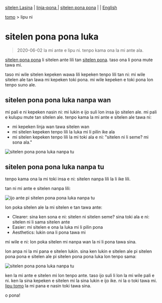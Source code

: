 [sitelen Lasina](https://joelthomastr.github.io/tokipona/sitelen-pona-pona-luka_si) | [<span class="lp">linja-pona </span>](https://joelthomastr.github.io/tokipona/sitelen-pona-pona-luka_lp) | [<span class="spp">sitelen pona pona</span>](https://joelthomastr.github.io/tokipona/sitelen-pona-pona-luka_spp) | [<i class="twa twa-framed-picture"></i><i class="twa twa-red-heart"></i>](https://joelthomastr.github.io/tokipona/sitelen-pona-pona-luka_se) | [English](https://joelthomastr.github.io/tokipona/sitelen-pona-pona-luka_en)

[<span class="spp">tomo</span>](https://joelthomastr.github.io/tokipona/READMEspp) > <span class="spp">lipu ni</span>

# <span class="spp">sitelen pona pona luka</span>

> 2020-06-02 <span class="spp">la mi ante e lipu ni. tenpo kama ona la mi ante ala.</span>

[<span class="spp">sitelen pona pona</span>](https://jackhumbert.github.io/sitelen-pona-pona</span>/) <span class="spp">li sitelen ante lili tan</span> [<span class="spp">sitelen pona</span>](http://tokipona.net/tp/janpije/hieroglyphs.php). <span class="spp">taso ona li pona mute tawa mi.</span>

<span class="spp">taso mi wile sitelen kepeken wawa lili kepeken tenpo lili tan ni: mi wile sitelen ale tan lawa mi kepeken toki pona. mi wile kepeken e toki pona lon tenpo suno ale.</span>

## <span class="spp">sitelen pona pona luka nanpa wan</span>

<span class="spp">mi pali e ni kepeken nasin ni: mi lukin e ijo suli lon insa ijo sitelen ale. mi pali e kulupu mute tan sitelen ale. tenpo kama la mi ante e sitelen ale tawa ni:</span>
- <span class="spp">mi kepeken linja wan tawa sitelen wan</span>
- <span class="spp">mi sitelen kepeken tenpo lili la luka mi li pilin ike ala</span>
- <span class="spp">mi sitelen kepeken tenpo lili la mi toki ala e ni: "sitelen ni li seme? mi sona ala."</span>

![<span class="spp">sitelen pona pona luka nanpa tu</span>](https://joelthomastr.github.io/tokipona/sppl-v1.png)

## <span class="spp">sitelen pona pona luka nanpa tu</span>

<span class="spp">tenpo kama ona la mi toki insa e ni: sitelen nanpa lili la li ike lili.</span>

<span class="spp">tan ni mi ante e sitelen nanpa lili:</span>

![<span class="spp">ijo ante pi sitelen pona pona luka nanpa tu</span>](https://joelthomastr.github.io/tokipona/sppl-v2-differences.png)

<span class="spp">lon poka sitelen ale la mi sitelen e tan tawa ante:</span>
- Clearer: <span class="spp">sina ken sona e ni: sitelen ni sitelen seme? sina toki ala e ni: sitelen ni li sama sitelen ante</span>
- Easier: <span class="spp">mi sitelen e ona la luka mi li pilin pona</span>
- Aesthetics: <span class="spp">lukin ona li pona tawa mi</span>

<span class="spp">mi wile e ni: lon poka sitelen mi nanpa wan la ni li pona tawa sina.</span>

<span class="spp">lon anpa ni la mi pana e sitelen lukin. sina ken lukin e sitelen ale pi sitelen pona pona e sitelen ale pi sitelen pona pona luka lon tenpo sama:</span>

![<span class="spp">sitelen pona pona luka nanpa tu</span>](https://joelthomastr.github.io/tokipona/sppl-v2-basic.jpg)

<span class="spp">ken la mi ante e sitelen mi lon tenpo ante. taso ijo suli li lon la mi wile pali e ni. ken la sina kepeken e sitelen mi la sina lukin e ijo ike. ni la o toki tawa mi.</span> [<span class="spp">lipu tomo</span>](https://joelthomastr.github.io/tokipona/READMEspp) <span class="spp">la mi pana e nasin toki tawa sina.</span>

<span class="spp">o pona!</span>

<!-- LikeBtn.com BEGIN -->
<span class="likebtn-wrapper" data-theme="gray" data-i18n_like="pona" data-identifier="sitelen-pona-pona-luka_spp" data-share_size="large" data-i18n_dislike="ni li ike tawa mi" data-i18n_like_tooltip="lipu ni li pona tawa mi" data-i18n_dislike_tooltip="lipu ni li ike tawa mi" data-i18n_unlike_tooltip="lipu ni li pona ala tawa mi" data-i18n_undislike_tooltip="lipu ni li ike ala tawa mi" data-i18n_share_text="o pana e lipu ni tawa jan ante!" data-i18n_popup_close="o weka" data-i18n_popup_text="o pona!"></span>
<script>(function(d,e,s){if(d.getElementById("likebtn_wjs"))return;a=d.createElement(e);m=d.getElementsByTagName(e)[0];a.async=1;a.id="likebtn_wjs";a.src=s;m.parentNode.insertBefore(a, m)})(document,"script","//w.likebtn.com/js/w/widget.js");</script>
<!-- LikeBtn.com END -->
